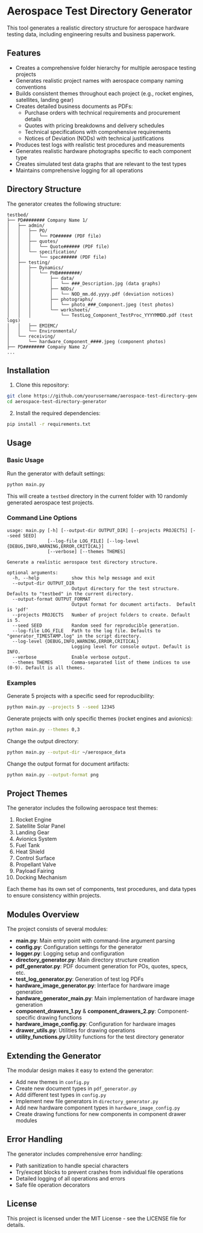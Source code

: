# Aerospace Test Directory Generator

This tool generates a realistic directory structure for aerospace hardware testing data, including engineering results and business paperwork.

## Features

- Creates a comprehensive folder hierarchy for multiple aerospace testing projects
- Generates realistic project names with aerospace company naming conventions
- Builds consistent themes throughout each project (e.g., rocket engines, satellites, landing gear)
- Creates detailed business documents as PDFs:
  - Purchase orders with technical requirements and procurement details
  - Quotes with pricing breakdowns and delivery schedules
  - Technical specifications with comprehensive requirements
  - Notices of Deviation (NODs) with technical justifications
- Produces test logs with realistic test procedures and measurements
- Generates realistic hardware photographs specific to each component type
- Creates simulated test data graphs that are relevant to the test types
- Maintains comprehensive logging for all operations

## Directory Structure

The generator creates the following structure:

```
testbed/
├── PD######## Company Name 1/
│   ├── admin/
│   │   ├── PO/
│   │   │   └── PO###### (PDF file)
│   │   ├── quotes/
│   │   │   └── Quote###### (PDF file)
│   │   └── specification/
│   │       └── spec###### (PDF file)
│   ├── testing/
│   │   ├── Dynamics/
│   │   │   └── PHB########/
│   │   │       ├── data/
│   │   │       │   └── ###_Description.jpg (data graphs)
│   │   │       ├── NODs/
│   │   │       │   └── NOD_mm.dd.yyyy.pdf (deviation notices)
│   │   │       ├── photographs/
│   │   │       │   └── photo_###_Component.jpeg (test photos)
│   │   │       └── worksheets/
│   │   │           └── TestLog_Component_TestProc_YYYYMMDD.pdf (test logs)
│   │   ├── EMIEMC/
│   │   └── Environmental/
│   └── receiving/
│       └── hardware_Component_####.jpeg (component photos)
├── PD######## Company Name 2/
...
```

## Installation

1. Clone this repository:
```bash
git clone https://github.com/yourusername/aerospace-test-directory-generator.git
cd aerospace-test-directory-generator
```

2. Install the required dependencies:
```bash
pip install -r requirements.txt
```

## Usage

### Basic Usage

Run the generator with default settings:

```bash
python main.py
```

This will create a `testbed` directory in the current folder with 10 randomly generated aerospace test projects.

### Command Line Options

```
usage: main.py [-h] [--output-dir OUTPUT_DIR] [--projects PROJECTS] [--seed SEED]
               [--log-file LOG_FILE] [--log-level {DEBUG,INFO,WARNING,ERROR,CRITICAL}]
               [--verbose] [--themes THEMES]

Generate a realistic aerospace test directory structure.

optional arguments:
  -h, --help            show this help message and exit
  --output-dir OUTPUT_DIR
                        Output directory for the test structure. Defaults to "testbed" in the current directory.
  --output-format OUTPUT_FORMAT
                        Output format for document artifacts.  Default is 'pdf'
  --projects PROJECTS   Number of project folders to create. Default is 5.
  --seed SEED           Random seed for reproducible generation.
  --log-file LOG_FILE   Path to the log file. Defaults to "generator_TIMESTAMP.log" in the script directory.
  --log-level {DEBUG,INFO,WARNING,ERROR,CRITICAL}
                        Logging level for console output. Default is INFO.
  --verbose             Enable verbose output.
  --themes THEMES       Comma-separated list of theme indices to use (0-9). Default is all themes.
```

### Examples

Generate 5 projects with a specific seed for reproducibility:
```bash
python main.py --projects 5 --seed 12345
```

Generate projects with only specific themes (rocket engines and avionics):
```bash
python main.py --themes 0,3
```

Change the output directory:
```bash
python main.py --output-dir ~/aerospace_data
```

Change the output format for document artifacts:
```bash
python main.py --output-format png
```

## Project Themes

The generator includes the following aerospace test themes:

1. Rocket Engine
2. Satellite Solar Panel
3. Landing Gear
4. Avionics System
5. Fuel Tank
6. Heat Shield
7. Control Surface
8. Propellant Valve
9. Payload Fairing
10. Docking Mechanism

Each theme has its own set of components, test procedures, and data types to ensure consistency within projects.

## Modules Overview

The project consists of several modules:

- **main.py**: Main entry point with command-line argument parsing
- **config.py**: Configuration settings for the generator
- **logger.py**: Logging setup and configuration
- **directory_generator.py**: Main directory structure creation
- **pdf_generator.py**: PDF document generation for POs, quotes, specs, etc.
- **test_log_generator.py**: Generation of test log PDFs
- **hardware_image_generator.py**: Interface for hardware image generation
- **hardware_generator_main.py**: Main implementation of hardware image generation
- **component_drawers_1.py** & **component_drawers_2.py**: Component-specific drawing functions
- **hardware_image_config.py**: Configuration for hardware images
- **drawer_utils.py**: Utilities for drawing operations
- **utility_functions.py**:Utility functions for the test directory generator

## Extending the Generator

The modular design makes it easy to extend the generator:

- Add new themes in `config.py`
- Create new document types in `pdf_generator.py`
- Add different test types in `config.py`
- Implement new file generators in `directory_generator.py`
- Add new hardware component types in `hardware_image_config.py`
- Create drawing functions for new components in component drawer modules

## Error Handling

The generator includes comprehensive error handling:
- Path sanitization to handle special characters
- Try/except blocks to prevent crashes from individual file operations
- Detailed logging of all operations and errors
- Safe file operation decorators

## License

This project is licensed under the MIT License - see the LICENSE file for details.

